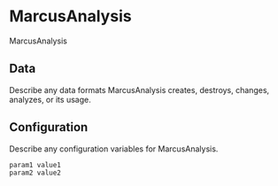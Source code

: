 # MarcusAnalysis

MarcusAnalysis

## Data

Describe any data formats MarcusAnalysis creates, destroys, changes, analyzes, or its usage.




## Configuration

Describe any configuration variables for MarcusAnalysis.

```
param1 value1
param2 value2
```
